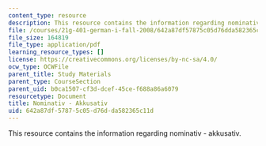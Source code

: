 ```yaml
---
content_type: resource
description: This resource contains the information regarding nominativ - akkusativ.
file: /courses/21g-401-german-i-fall-2008/642a87df57875c05d76dda582365c11d_MIT21G_401F08_nomi_akku.pdf
file_size: 164819
file_type: application/pdf
learning_resource_types: []
license: https://creativecommons.org/licenses/by-nc-sa/4.0/
ocw_type: OCWFile
parent_title: Study Materials
parent_type: CourseSection
parent_uid: b0ca1507-cf3d-dcef-45ce-f688a86a6079
resourcetype: Document
title: Nominativ - Akkusativ
uid: 642a87df-5787-5c05-d76d-da582365c11d
---
```

This resource contains the information regarding nominativ - akkusativ.